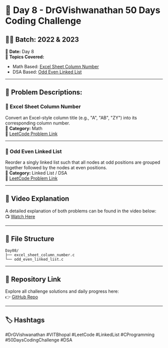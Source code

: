 
# 🚀 Day 8 - DrGVishwanathan 50 Days Coding Challenge

## 👨‍🎓 Batch: 2022 & 2023  
📅 **Date:** Day 8  
🧠 **Topics Covered:**  
- Math Based: [Excel Sheet Column Number](https://leetcode.com/problems/excel-sheet-column-number/description/)  
- DSA Based: [Odd Even Linked List](https://leetcode.com/problems/odd-even-linked-list/description/)

---

## 📌 Problem Descriptions:

### 🔢 Excel Sheet Column Number  
Convert an Excel-style column title (e.g., "A", "AB", "ZY") into its corresponding column number.  
📍 **Category:** Math  
📎 [LeetCode Problem Link](https://leetcode.com/problems/excel-sheet-column-number/description/)

---

### 🔄 Odd Even Linked List  
Reorder a singly linked list such that all nodes at odd positions are grouped together followed by the nodes at even positions.  
📍 **Category:** Linked List / DSA  
📎 [LeetCode Problem Link](https://leetcode.com/problems/odd-even-linked-list/description/)

---

## 🎥 Video Explanation  
A detailed explanation of both problems can be found in the video below:  
📺 [Watch Here](https://drive.google.com/file/d/1fGTDcOOW3fE_ylnNF_nnFB4meNSSpcqW/view?usp=sharing)

---

## 📁 File Structure

```
Day08/
├── excel_sheet_column_number.c
└── odd_even_linked_list.c
```

---

## 🔗 Repository Link  
Explore all challenge solutions and daily progress here:  
👉 [GitHub Repo](https://github.com/Ayush-1271/DrGViswanathan-50DaysCodingChallenge)

---

## 🏷️ Hashtags  
#DrGVishwanathan #VITBhopal #LeetCode #LinkedList #CProgramming #50DaysCodingChallenge #DSA
